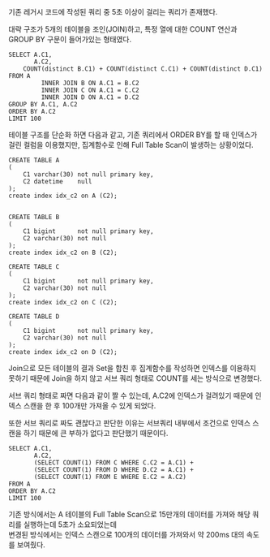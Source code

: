 기존 레거시 코드에 작성된 쿼리 중 5초 이상이 걸리는 쿼리가 존재했다.

대략 구조가 5개의 테이블을 조인(JOIN)하고, 특정 열에 대한 COUNT 연산과 GROUP BY 구문이 들어가있는 형태였다.

```mysql
SELECT A.C1,
       A.C2,
    COUNT(distinct B.C1) + COUNT(distinct C.C1) + COUNT(distinct D.C1)
FROM A
         INNER JOIN B ON A.C1 = B.C2
         INNER JOIN C ON A.C1 = C.C2
         INNER JOIN D ON A.C1 = D.C2
GROUP BY A.C1, A.C2
ORDER BY A.C2
LIMIT 100
```


테이블 구조를 단순화 하면 다음과 같고, 기존 쿼리에서 ORDER BY를 할 때 인덱스가 걸린 컬럼을 이용했지만, 집계함수로 인해 Full Table Scan이 발생하는 상황이었다.
```mysql
CREATE TABLE A
(
    C1 varchar(30) not null primary key,
    C2 datetime    null
);
create index idx_c2 on A (C2);


CREATE TABLE B
(
    C1 bigint      not null primary key,
    C2 varchar(30) not null
);
create index idx_c2 on B (C2);

CREATE TABLE C
(
    C1 bigint      not null primary key,
    C2 varchar(30) not null
);
create index idx_c2 on C (C2);

CREATE TABLE D
(
    C1 bigint      not null primary key,
    C2 varchar(30) not null
);
create index idx_c2 on D (C2);
```

Join으로 모든 테이블의 결과 Set을 합친 후 집계함수를 작성하면 인덱스를 이용하지 못하기 때문에 Join을 하지 않고 서브 쿼리 형태로 COUNT를 세는 방식으로 변경했다.

서브 쿼리 형태로 짜면 다음과 같이 짤 수 있는데, A.C2에 인덱스가 걸려있기 때문에 인덱스 스캔을 한 후 100개만 가져올 수 있게 되었다.

또한 서브 쿼리로 짜도 괜찮다고 판단한 이유는 서브쿼리 내부에서 조건으로 인덱스 스캔을 하기 때문에 큰 부하가 없다고 판단했기 때문이다. 

```mysql
SELECT A.C1,       
       A.C2,
       (SELECT COUNT(1) FROM C WHERE C.C2 = A.C1) +
       (SELECT COUNT(1) FROM D WHERE D.C2 = A.C1) +
       (SELECT COUNT(1) FROM E WHERE E.C2 = A.C2)
FROM A
ORDER BY A.C2
LIMIT 100
```

기존 방식에서는 A 테이블의 Full Table Scan으로 15만개의 데이터를 가져와 해당 쿼리를 실행하는데 5초가 소요되었는데<br>
변경된 방식에서는 인덱스 스캔으로 100개의 데이터를 가져와서 약 200ms 대의 속도를 보여줬다.